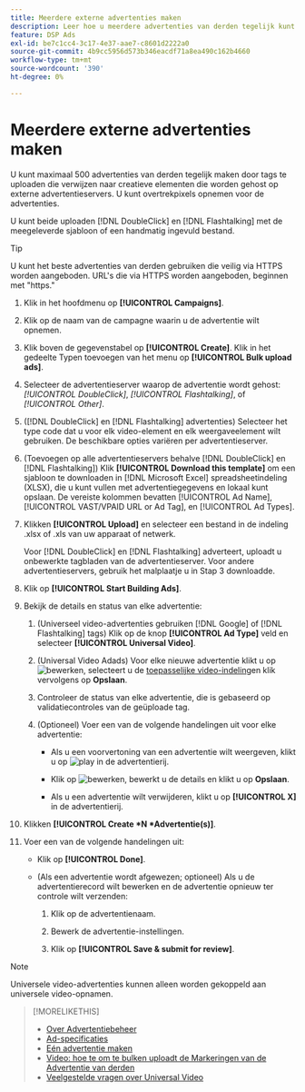 ```yaml
---
title: Meerdere externe advertenties maken
description: Leer hoe u meerdere advertenties van derden tegelijk kunt maken.
feature: DSP Ads
exl-id: be7c1cc4-3c17-4e37-aae7-c8601d2222a0
source-git-commit: 4b9cc5956d573b346eacdf71a8ea490c162b4660
workflow-type: tm+mt
source-wordcount: '390'
ht-degree: 0%

---
```


# Meerdere externe advertenties maken

U kunt maximaal 500 advertenties van derden tegelijk maken door tags te uploaden die verwijzen naar creatieve elementen die worden gehost op externe advertentieservers. U kunt overtrekpixels opnemen voor de advertenties.<!-- The bulksheet template for other ad servers says you can include 200. Which is it: 200 or 500? -->

U kunt beide uploaden [!DNL DoubleClick] en [!DNL Flashtalking] met de meegeleverde sjabloon of een handmatig ingevuld bestand.

>[!TIP]
>
> U kunt het beste advertenties van derden gebruiken die veilig via HTTPS worden aangeboden. URL&#39;s die via HTTPS worden aangeboden, beginnen met &quot;https.&quot;

1. Klik in het hoofdmenu op **[!UICONTROL Campaigns]**.

1. Klik op de naam van de campagne waarin u de advertentie wilt opnemen.

1. Klik boven de gegevenstabel op **[!UICONTROL Create]**. Klik in het gedeelte Typen toevoegen van het menu op **[!UICONTROL Bulk upload ads]**.

1. Selecteer de advertentieserver waarop de advertentie wordt gehost: *[!UICONTROL DoubleClick]*, *[!UICONTROL Flashtalking]*, of *[!UICONTROL Other]*.

1. ([!DNL DoubleClick] en [!DNL Flashtalking] advertenties) Selecteer het type code dat u voor elk video-element en elk weergaveelement wilt gebruiken. De beschikbare opties variëren per advertentieserver.

1. (Toevoegen op alle advertentieservers behalve [!DNL DoubleClick] en [!DNL Flashtalking]) Klik **[!UICONTROL Download this template]** om een sjabloon te downloaden in [!DNL Microsoft Excel] spreadsheetindeling (XLSX), die u kunt vullen met advertentiegegevens en lokaal kunt opslaan. De vereiste kolommen bevatten [!UICONTROL Ad Name], [!UICONTROL VAST/VPAID URL or Ad Tag], en [!UICONTROL Ad Types].

1. Klikken **[!UICONTROL Upload]** en selecteer een bestand in de indeling .xlsx of .xls van uw apparaat of netwerk.

   Voor [!DNL DoubleClick] en [!DNL Flashtalking] adverteert, uploadt u onbewerkte tagbladen van de advertentieserver. Voor andere advertentieservers, gebruik het malplaatje u in Stap 3 downloadde.

1. Klik op **[!UICONTROL Start Building Ads]**.

1. Bekijk de details en status van elke advertentie:

   1. (Universeel video-advertenties gebruiken [!DNL Google] of [!DNL Flashtalking] tags) Klik op de knop **[!UICONTROL Ad Type]** veld en selecteer **[!UICONTROL Universal Video]**.

   1. (Universal Video Adads) Voor elke nieuwe advertentie klikt u op ![bewerken](/help/dsp/assets/edit.png), selecteert u de [toepasselijke video-indeling](/help/dsp/campaign-management/ads/ad-settings-universal-video.md)en klik vervolgens op **Opslaan**.

   1. Controleer de status van elke advertentie, die is gebaseerd op validatiecontroles van de geüploade tag.

   1. (Optioneel) Voer een van de volgende handelingen uit voor elke advertentie:

      * Als u een voorvertoning van een advertentie wilt weergeven, klikt u op ![play](/help/dsp/assets/play.png) in de advertentierij.

      * Klik op ![bewerken](/help/dsp/assets/edit.png), bewerkt u de details en klikt u op **Opslaan**.

      * Als u een advertentie wilt verwijderen, klikt u op **[!UICONTROL X]** in de advertentierij.

1. Klikken **[!UICONTROL Create *N *Advertentie(s)]**.

1. Voer een van de volgende handelingen uit:

   * Klik op **[!UICONTROL Done]**.

   * (Als een advertentie wordt afgewezen; optioneel) Als u de advertentierecord wilt bewerken en de advertentie opnieuw ter controle wilt verzenden:

      1. Klik op de advertentienaam.

      1. Bewerk de advertentie-instellingen.

      1. Klik op **[!UICONTROL Save & submit for review]**.

>[!NOTE]
>
>Universele video-advertenties kunnen alleen worden gekoppeld aan universele video-opnamen.

>[!MORELIKETHIS]
>
>* [Over Advertentiebeheer](ad-about.md)
>* [Ad-specificaties](ad-specs.md)
>* [Eén advertentie maken](ad-create.md)
>* [Video: hoe te om te bulken uploadt de Markeringen van de Advertentie van derden](https://experienceleague.adobe.com/docs/advertising-learn/tutorials/dsp/bulk-upload-third-party-ad-tags.html?lang=nl-NL)
>* [Veelgestelde vragen over Universal Video](/help/dsp/campaign-management/faq-universal-video.md)
